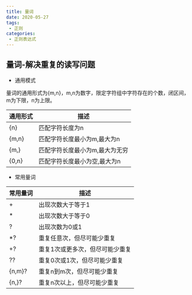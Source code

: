 ```yaml
---
title: 量词
date: 2020-05-27
tags:
 - 正则
categories: 
 - 正则表达式
---
```

## 量词-解决重复的读写问题

* 通用模式

量词的通用形式为{m,n}，m,n为数字，限定字符组中字符存在的个数，闭区间，m为下限，n为上限。

| 通用形式 | 描述                           |
| -------- | ------------------------------ |
| {n}      | 匹配字符长度为n                |
| {m,n}    | 匹配字符长度最小为m,最大为n    |
| {m,}     | 匹配字符长度最小为m,最大为无穷 |
| {0,n}    | 匹配字符长度最小为空,最大为n   |


* 常用量词
  
| 常用量词 | 描述                            |
| -------- | ------------------------------- |
| +        | 出现次数大于等于1               |
| *        | 出现次数大于等于0               |
| ?        | 出现次数为0或1                  |
| *?       | 重复任意次，但尽可能少重复      |
| +?       | 重复1次或更多次，但尽可能少重复 |
| ??       | 重复0次或1次，但尽可能少重复    |
| {n,m}?   | 重复n到m次，但尽可能少重复      |
| {n,}?    | 重复n次以上，但尽可能少重复     |
